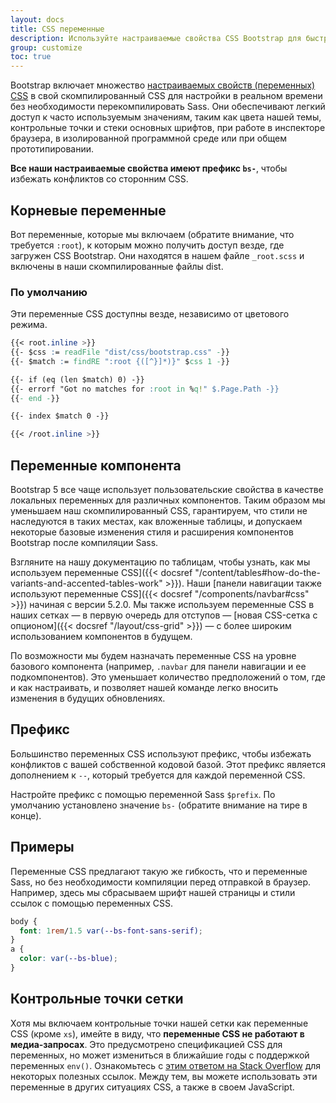 ```yaml
---
layout: docs
title: CSS переменные
description: Используйте настраиваемые свойства CSS Bootstrap для быстрого и перспективного проектирования и разработки.
group: customize
toc: true
---
```


Bootstrap включает множество [настраиваемых свойств (переменных) CSS](https://developer.mozilla.org/en-US/docs/Web/CSS/Using_CSS_custom_properties) в свой скомпилированный CSS для настройки в реальном времени без необходимости перекомпилировать Sass. Они обеспечивают легкий доступ к часто используемым значениям, таким как цвета нашей темы, контрольные точки и стеки основных шрифтов, при работе в инспекторе браузера, в изолированной программной среде или при общем прототипировании.

**Все наши настраиваемые свойства имеют префикс `bs-`**, чтобы избежать конфликтов со сторонним CSS.

## Корневые переменные

Вот переменные, которые мы включаем (обратите внимание, что требуется `:root`), к которым можно получить доступ везде, где загружен CSS Bootstrap. Они находятся в нашем файле `_root.scss` и включены в наши скомпилированные файлы dist.

### По умолчанию

Эти переменные CSS доступны везде, независимо от цветового режима.

```css
{{< root.inline >}}
{{- $css := readFile "dist/css/bootstrap.css" -}}
{{- $match := findRE ":root {([^}]*)}" $css 1 -}}

{{- if (eq (len $match) 0) -}}
{{- errorf "Got no matches for :root in %q!" $.Page.Path -}}
{{- end -}}

{{- index $match 0 -}}

{{< /root.inline >}}
```

## Переменные компонента

Bootstrap 5 все чаще использует пользовательские свойства в качестве локальных переменных для различных компонентов. Таким образом мы уменьшаем наш скомпилированный CSS, гарантируем, что стили не наследуются в таких местах, как вложенные таблицы, и допускаем некоторые базовые изменения стиля и расширения компонентов Bootstrap после компиляции Sass.

Взгляните на нашу документацию по таблицам, чтобы узнать, как мы используем переменные CSS]({{< docsref "/content/tables#how-do-the-variants-and-accented-tables-work" >}}). Наши [панели навигации также используют переменные CSS]({{< docsref "/components/navbar#css" >}}) начиная с версии 5.2.0. Мы также используем переменные CSS в наших сетках — в первую очередь для отступов — [новая CSS-сетка с опционом]({{< docsref "/layout/css-grid" >}}) — с более широким использованием компонентов в будущем.

По возможности мы будем назначать переменные CSS на уровне базового компонента (например, `.navbar` для панели навигации и ее подкомпонентов). Это уменьшает количество предположений о том, где и как настраивать, и позволяет нашей команде легко вносить изменения в будущих обновлениях.

## Префикс

Большинство переменных CSS используют префикс, чтобы избежать конфликтов с вашей собственной кодовой базой. Этот префикс является дополнением к `--`, который требуется для каждой переменной CSS.

Настройте префикс с помощью переменной Sass `$prefix`. По умолчанию установлено значение `bs-` (обратите внимание на тире в конце).

## Примеры

Переменные CSS предлагают такую же гибкость, что и переменные Sass, но без необходимости компиляции перед отправкой в браузер. Например, здесь мы сбрасываем шрифт нашей страницы и стили ссылок с помощью переменных CSS.

```css
body {
  font: 1rem/1.5 var(--bs-font-sans-serif);
}
a {
  color: var(--bs-blue);
}
```

## Контрольные точки сетки

Хотя мы включаем контрольные точки нашей сетки как переменные CSS (кроме `xs`), имейте в виду, что **переменные CSS не работают в медиа-запросах**. Это предусмотрено спецификацией CSS для переменных, но может измениться в ближайшие годы с поддержкой переменных `env()`. Ознакомьтесь с [этим ответом на Stack Overflow](https://stackoverflow.com/a/47212942) для некоторых полезных ссылок. Между тем, вы можете использовать эти переменные в других ситуациях CSS, а также в своем JavaScript.
